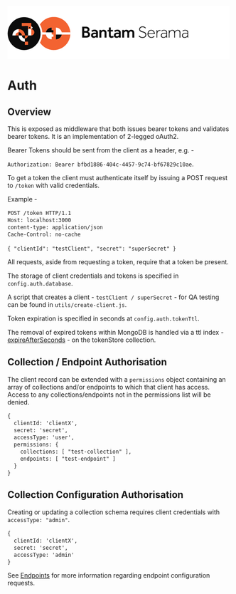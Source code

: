 ![Serama](../serama.png)

# Auth

## Overview

This is exposed as middleware that both issues bearer tokens and validates bearer tokens.  It is an implementation of 2-legged oAuth2.

Bearer Tokens should be sent from the client as a header, e.g. -

`Authorization: Bearer bfbd1886-404c-4457-9c74-bf67829c10ae`.

To get a token the client must authenticate itself by issuing a POST request to `/token` with valid credentials.

Example -

    POST /token HTTP/1.1
    Host: localhost:3000
    content-type: application/json
    Cache-Control: no-cache
    
    { "clientId": "testClient", "secret": "superSecret" }

All requests, aside from requesting a token, require that a token be present.

The storage of client credentials and tokens is specified in `config.auth.database`. 

A script that creates a client - `testClient / superSecret` - for QA testing can be found in `utils/create-client.js`.

Token expiration is specified in seconds at `config.auth.tokenTtl`.

The removal of expired tokens within MongoDB is handled via a ttl index - [expireAfterSeconds](http://docs.mongodb.org/manual/tutorial/expire-data/) - on the tokenStore collection.


## Collection / Endpoint Authorisation

The client record can be extended with a `permissions` object containing an array of collections and/or endpoints to which that client has access. Access to any collections/endpoints not in the permissions list will be denied.

```
{
  clientId: 'clientX',
  secret: 'secret',
  accessType: 'user',
  permissions: { 
    collections: [ "test-collection" ],
    endpoints: [ "test-endpoint" ]
  }
}
```

## Collection Configuration Authorisation

Creating or updating a collection schema requires client credentials with `accessType: "admin"`.

```
{
  clientId: 'clientX',
  secret: 'secret',
  accessType: 'admin'
}
```

See [Endpoints](https://github.com/bantam-framework/serama/blob/master/docs/endpoints.md) for more information regarding endpoint configuration requests.